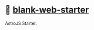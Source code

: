 # 📄 [blank-web-starter]

AstroJS Starter.

[blank-web-starter]: HTTPS://NPMJS.Org/blank-web-starter
